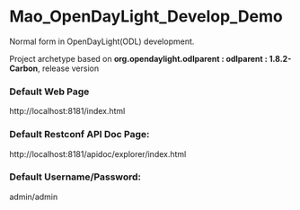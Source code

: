 # Mao_OpenDayLight_Develop_Demo
Normal form in OpenDayLight(ODL) development.



Project archetype based on **org.opendaylight.odlparent : odlparent : 1.8.2-Carbon**, release version


### Default Web Page
http://localhost:8181/index.html



### Default Restconf API Doc Page:
http://localhost:8181/apidoc/explorer/index.html



### Default Username/Password:
admin/admin





